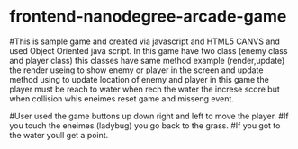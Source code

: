 frontend-nanodegree-arcade-game
===============================
#This is sample game and created via javascript and HTML5 CANVS and used Object Oriented java script.
In this game have two class (enemy class and player class) this classes have same method example (render,update)
the render useing to show enemy or player in the screen and update method using to update location of enemy and player
in this game the player must be reach to water when rech the water the increse score but when collision whis eneimes reset game and misseng event.



#User used the game buttons up down right and left to move the player.
#If you touch the eneimes (ladybug) you go back to the grass.
#If you got to the water youll get a point.

